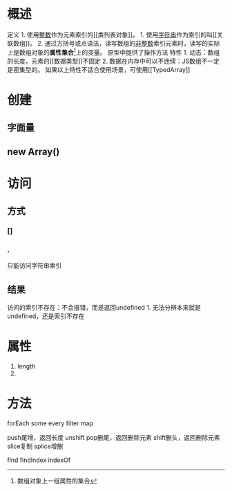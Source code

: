 # 概述
定义
	1. 使用<u>整数</u>作为元素索引的[[类列表对象]]。
		1. 使用<u>字符串</u>作为索引的叫[[关联数组]]。
		2. 通过方括号或点语法，读写数组的<u>非整数</u>索引元素时，读写的实际上是数组对象的**属性集合**[^1]上的变量。
原型中提供了操作方法
特性
	1. 动态：数组的长度，元素的[[数据类型]]不固定
	2. 数据在内存中可以不连续：JS数组不一定是密集型的。
如果以上特性不适合使用场景，可使用[[TypedArray]] 
# 创建
## 字面量
## new Array()
# 访问
## 方式
### []

### .
只能访问字符串索引
## 结果
访问的索引不存在：不会报错，而是返回undefined
	1. 无法分辨本来就是undefined，还是索引不存在
# 属性
1. length
2. 
# 方法
forEach
some
every
filter
map

push尾增，返回长度
unshift
pop删尾，返回删除元素
shift删头，返回删除元素
slice复制
splice增删

find
findIndex
indexOf

[^1]: 数组对象上一组属性的集合